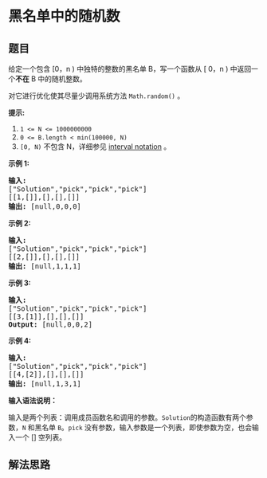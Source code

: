 # 黑名单中的随机数

## 题目

<HTML><p>给定一个包含 [0，n ) 中独特的整数的黑名单 B，写一个函数从 [ 0，n ) 中返回一个<strong>不在</strong> B 中的随机整数。</p>

<p>对它进行优化使其尽量少调用系统方法 <code>Math.random()</code> 。</p>

<p><strong>提示:</strong></p>

<ol>
	<li><code>1 &lt;= N &lt;= 1000000000</code></li>
	<li><code>0 &lt;= B.length &lt; min(100000, N)</code></li>
	<li><code>[0, N)</code>&nbsp;不包含&nbsp;N，详细参见&nbsp;<a href="https://en.wikipedia.org/wiki/Interval_(mathematics)" target="_blank">interval notation</a>&nbsp;。</li>
</ol>

<p><strong>示例 1:</strong></p>

<pre>
<strong>输入: 
</strong>[&quot;Solution&quot;,&quot;pick&quot;,&quot;pick&quot;,&quot;pick&quot;]
[[1,[]],[],[],[]]
<strong>输出: </strong>[null,0,0,0]
</pre>

<p><strong>示例 2:</strong></p>

<pre>
<strong>输入: 
</strong>[&quot;Solution&quot;,&quot;pick&quot;,&quot;pick&quot;,&quot;pick&quot;]
[[2,[]],[],[],[]]
<strong>输出: </strong>[null,1,1,1]
</pre>

<p><strong>示例 3:</strong></p>

<pre>
<strong>输入: 
</strong>[&quot;Solution&quot;,&quot;pick&quot;,&quot;pick&quot;,&quot;pick&quot;]
[[3,[1]],[],[],[]]
<strong>Output: </strong>[null,0,0,2]
</pre>

<p><strong>示例 4:</strong></p>

<pre>
<strong>输入: 
</strong>[&quot;Solution&quot;,&quot;pick&quot;,&quot;pick&quot;,&quot;pick&quot;]
[[4,[2]],[],[],[]]
<strong>输出: </strong>[null,1,3,1]
</pre>

<p><strong>输入语法说明：</strong></p>

<p>输入是两个列表：调用成员函数名和调用的参数。<code>Solution</code>的构造函数有两个参数，<code>N</code>&nbsp;和黑名单&nbsp;<code>B</code>。<code>pick</code>&nbsp;没有参数，输入参数是一个列表，即使参数为空，也会输入一个 [] 空列表。</p>
</HTML>

## 解法思路
